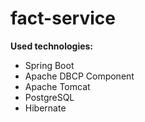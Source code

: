 # fact-service

**Used technologies:**
- Spring Boot
- Apache DBCP Component
- Apache Tomcat
- PostgreSQL
- Hibernate
